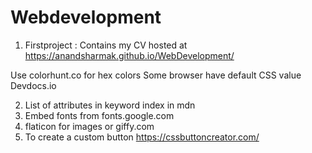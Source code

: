 # Webdevelopment

1. Firstproject : Contains my CV hosted at https://anandsharmak.github.io/WebDevelopment/

Use colorhunt.co for hex colors
Some browser have default CSS value
Devdocs.io

2. List of attributes in keyword index in mdn
3. Embed fonts from fonts.google.com
4. flaticon for images or giffy.com
5. To create a custom button https://cssbuttoncreator.com/
